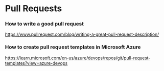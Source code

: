 # Pull Requests

### How to write a good pull request
https://www.pullrequest.com/blog/writing-a-great-pull-request-description/

### How to create pull request templates in Microsoft Azure
https://learn.microsoft.com/en-us/azure/devops/repos/git/pull-request-templates?view=azure-devops
